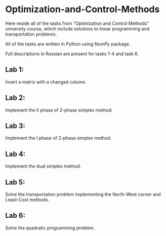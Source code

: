 # Optimization-and-Control-Methods
Here reside all of the tasks from "Optimization and Control Methods" university course, which include solutions to linear programming and transportation problems. 

All of the tasks are written in Python using NumPy package.

Full descriptions in Russian are present for tasks 1-4 and task 6.

## Lab 1:
Invert a matrix with a changed column.

## Lab 2:
Implement the II phase of 2-phase simplex method.

## Lab 3:
Implement the I phase of 2-phase simplex method.

## Lab 4:
Implement the dual simplex method.

## Lab 5:
Solve the transportation problem implementing the North-West corner and Least-Cost methods.

## Lab 6:
Solve the quadratic programming problem.
